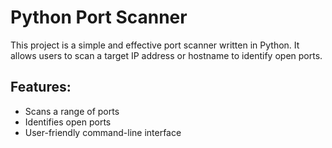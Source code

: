 # Python Port Scanner

This project is a simple and effective port scanner written in Python. It allows users to scan a target IP address or hostname to identify open ports.

## Features:
- Scans a range of ports
- Identifies open ports
- User-friendly command-line interface
